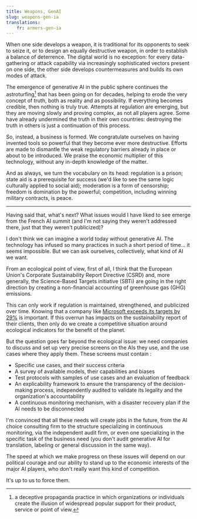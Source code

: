 ```yaml
---
title: Weapons, GenAI
slug: weapons-gen-ia
translations:
    fr: armers-gen-ia
---
```


When one side develops a weapon, it is traditional for its opponents to seek to seize it, or to design an equally destructive weapon, in order to establish a balance of deterrence. The digital world is no exception: for every data-gathering or attack capability via increasingly sophisticated vectors present on one side, the other side develops countermeasures and builds its own modes of attack.

The emergence of generative AI in the public sphere continues the astroturfing[^astroturfing] that has been going on for decades, helping to erode the very concept of truth, both as reality and as possibility. If everything becomes credible, then nothing is truly true. Attempts at regulation are emerging, but they are moving slowly and proving complex, as not all players agree. Some have already undermined the truth in their own countries: destroying the truth in others is just a continuation of this process.

[^astroturfing]: a deceptive propaganda practice in which organizations or individuals create the illusion of widespread popular support for their product, service or point of view.

So, instead, a business is formed. We congratulate ourselves on having invented tools so powerful that they become ever more destructive. Efforts are made to dismantle the weak regulatory barriers already in place or about to be introduced. We praise the economic multiplier of this technology, without any in-depth knowledge of the matter.

And as always, we turn the vocabulary on its head: regulation is a prison; state aid is a prerequisite for success (we'd like to see the same logic culturally applied to social aid); moderation is a form of censorship; freedom is domination by the powerful; competition, including winning military contracts, is peace.

***

Having said that, what's next? What issues would I have liked to see emerge from the French AI summit (and I'm not saying they weren't addressed there, just that they weren't publicized)?

I don't think we can imagine a world today without generative AI. The technology has infused so many practices in such a short period of time… it seems impossible. But we can ask ourselves, collectively, what kind of AI we want. 

From an ecological point of view, first of all, I think that the European Union's Corporate Sustainability Report Directive (CSRD) and, more generally, the Science-Based Targets initiative (SBTi) are going in the right direction by creating a non-financial accounting of greenhouse gas (GHG) emissions.

This can only work if regulation is maintained, strengthened, and publicized over time. Knowing that a company like [Microsoft exceeds its targets by 29%](https://blogs.microsoft.com/on-the-issues/2024/05/15/microsoft-environmental-sustainability-report-2024/) is important. If this overrun has impacts on the sustainability report of their clients, then only do we create a competitive situation around ecological indicators for the benefit of the planet.

But the question goes far beyond the ecological issue: we need companies to discuss and set up very precise screens on the AIs they use, and the use cases where they apply them. These screens must contain :

- Specific use cases, and their success criteria
- A survey of available models, their capabilities and biases
- Test protocols with samples of use cases and an evaluation of feedback
- An explicability framework to ensure the transparency of the decision-making process, independently audited to validate its legality and the organization's accountability
- A continuous monitoring mechanism, with a disaster recovery plan if the AI needs to be disconnected

I'm convinced that all these needs will create jobs in the future, from the AI choice consulting firm to the structure specializing in continuous monitoring, via the independent audit firm, or even one specializing in the specific task of the business need (you don't audit generative AI for translation, labeling or general discussion in the same way).

The speed at which we make progress on these issues will depend on our political courage and our ability to stand up to the economic interests of the major AI players, who don't really want this kind of competition.

It's up to us to force them.
